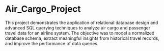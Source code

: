# Air_Cargo_Project
This project demonstrates the application of relational database design and advanced SQL querying techniques to analyze air cargo and passenger travel data for an airline system. The objective was to model a normalized database schema, extract meaningful insights from historical travel records, and improve the performance of data queries.
